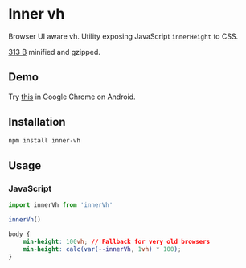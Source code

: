 # Inner vh

Browser UI aware vh. Utility exposing JavaScript `innerHeight` to CSS.

[313 B](https://bundlephobia.com/result?p=inner-vh@0.0.1) minified and gzipped.

## Demo

Try [this](https://onset.github.io/inner-vh/) in Google Chrome on Android.

## Installation

```bash
npm install inner-vh
```

## Usage

### JavaScript

```JavaScript
import innerVh from 'innerVh'

innerVh()
```

```CSS
body {
	min-height: 100vh; // Fallback for very old browsers
	min-height: calc(var(--innerVh, 1vh) * 100);
}
```
